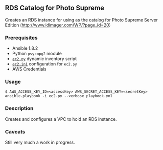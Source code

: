 ## RDS Catalog for Photo Supreme

Creates an RDS instance for using as the catalog for Photo Supreme Server Edition (http://www.idimager.com/WP/?page_id=20)

### Prerequisites

* Ansible 1.8.2
* Python `psycopg2` module
* [`ec2.py`](https://raw.githubusercontent.com/ansible/ansible/devel/plugins/inventory/ec2.py) dynamic inventory script
* [`ec2.ini`](https://raw.githubusercontent.com/ansible/ansible/devel/plugins/inventory/ec2.ini) configuration for `ec2.py`
* AWS Credentials

### Usage

```
$ AWS_ACCESS_KEY_ID=<accessKey> AWS_SECRET_ACCESS_KEY=<secretKey> ansible-playbook -i ec2.py --verbose playbook.yml
```

### Description

Creates and configures a VPC to hold an RDS instance.

### Caveats

Still very much a work in progress.
